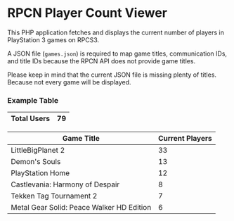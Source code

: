 # RPCN Player Count Viewer

This PHP application fetches and displays the current number of players in PlayStation 3 games on RPCS3.

A JSON file (`games.json`) is required to map game titles, communication IDs, and title IDs because the RPCN API does not provide game titles.

Please keep in mind that the current JSON file is missing plenty of titles. Because not every game will be displayed.

### Example Table

| **Total Users** | **79** |
|-----------------|---------|

| **Game Title**                               | **Current Players** |
|----------------------------------------------|---------------------|
| LittleBigPlanet 2                            | 33                  |
| Demon's Souls                                | 13                  |
| PlayStation Home                             | 12                  |
| Castlevania: Harmony of Despair               | 8                   |
| Tekken Tag Tournament 2                      | 7                   |
| Metal Gear Solid: Peace Walker HD Edition     | 6                   |
